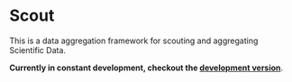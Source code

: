 # Scout  

This is a data aggregation framework for scouting and aggregating Scientific Data.


**Currently in constant development, checkout the [development version](../../tree/develop/)**.  